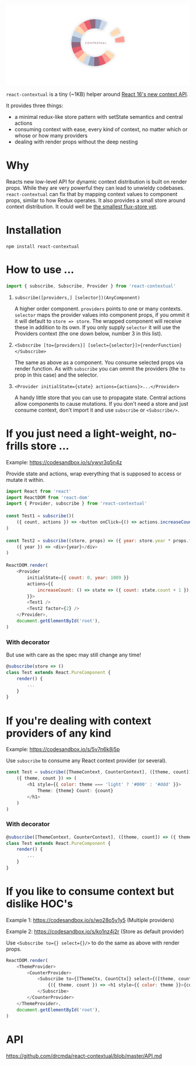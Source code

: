 ![](contextual.jpg)

`react-contextual` is a tiny (~1KB) helper around [React 16's new context API](https://github.com/acdlite/rfcs/blob/new-version-of-context/text/0000-new-version-of-context.md).

It provides three things:

* a minimal redux-like store pattern with setState semantics and central actions
* consuming context with ease, every kind of context, no matter which or whose or how many providers
* dealing with render props without the deep nesting

# Why

Reacts new low-level API for dynamic context distribution is built on render props. While they are very powerful they can lead to unwieldy codebases. `react-contextual` can fix that by mapping context values to component props, similar to how Redux operates. It also provides a small store around context distribution. It could well be [the smallest flux-store yet](https://github.com/drcmda/react-contextual/blob/master/src/store.js).

# Installation

    npm install react-contextual

# How to use ...

```js
import { subscribe, Subscribe, Provider } from 'react-contextual'
```

1. `subscribe([providers,] [selector])(AnyComponent)`

    A higher order component. `providers` points to one or many contexts. `selector` maps the provider values into component props, if you ommit it it will default to `store => store`. The wrapped component will receive these in addition to its own. If you only supply `selector` it will use the Providers context (the one down below, number 3 in this list).

2. `<Subscribe [to={providers}] [select={selector}]>{renderFunction}</Subscribe>`

    The same as above as a component. You consume selected props via render function. As with `subscribe` you can ommit the providers (the `to` prop in this case) and the selector.

3. `<Provider initialState={state} actions={actions}>...</Provider>`

    A handy little store that you can use to propagate state. Central actions allow components to cause mutations. If you don't need a store and just consume context, don't import it and use `subscribe` or `<Subscribe/>`.

# If you just need a light-weight, no-frills store ...

Example: https://codesandbox.io/s/ywyr3q5n4z

Provide state and actions, wrap everything that is supposed to access or mutate it within.

```js
import React from 'react'
import ReactDOM from 'react-dom'
import { Provider, subscribe } from 'react-contextual'

const Test1 = subscribe()(
    ({ count, actions }) => <button onClick={() => actions.increaseCount()}>{count}</button>
)

const Test2 = subscribe((store, props) => ({ year: store.year * props.factor }))(
    ({ year }) => <div>{year}</div>
)

ReactDOM.render(
    <Provider
        initialState={{ count: 0, year: 1009 }}
        actions={{
            increaseCount: () => state => ({ count: state.count + 1 }),
        }}>
        <Test1 />
        <Test2 factor={2} />
    </Provider>,
    document.getElementById('root'),
)
```

### With decorator

But use with care as the spec may still change any time!

```js
@subscribe(store => ()
class Test extends React.PureComponent {
    render() {
        ...
    }
}
```

# If you're dealing with context providers of any kind

Example: https://codesandbox.io/s/5v7n6k8j5p

Use `subscribe` to consume any React context provider (or several).

```js
const Test = subscribe([ThemeContext, CounterContext], ([theme, count]) => ({ theme, count }))(
    ({ theme, count }) => (
        <h1 style={{ color: theme === 'light' ? '#000' : '#ddd' }}>
            Theme: {theme} Count: {count}
        </h1>
    )
)
```

### With decorator

```js
@subscribe([ThemeContext, CounterContext], ([theme, count]) => ({ theme, count }))
class Test extends React.PureComponent {
    render() {
        ...
    }
}
```

# If you like to consume context but dislike HOC's

Example 1: https://codesandbox.io/s/wo28o5y1y5 (Multiple providers)

Example 2: https://codesandbox.io/s/ko1nz4j2r (Store as default provider)

Use `<Subscribe to={} select={}/>` to do the same as above with render props.

```js
ReactDOM.render(
    <ThemeProvider>
        <CounterProvider>
            <Subscribe to={[ThemeCtx, CountCtx]} select={([theme, count]) => ({ theme, count })}>
                {({ theme, count }) => <h1 style={{ color: theme }}>{count}</h1>}
            </Subscribe>
        </CounterProvider>
    </ThemeProvider>,
    document.getElementById('root'),
)
```

# API

https://github.com/drcmda/react-contextual/blob/master/API.md
